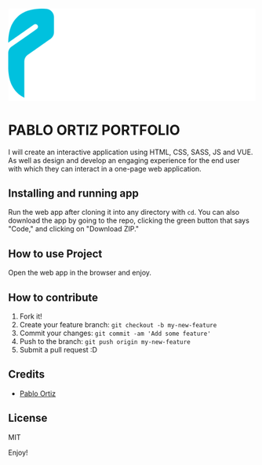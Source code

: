 ![Main logo](images/logo_pablo_white_hrz.svg "Main logo")

# PABLO ORTIZ PORTFOLIO

I will create an interactive application using HTML, CSS, SASS, JS and VUE. As well as design and develop an engaging experience for the end user with which they can interact in a one-page web application.

## Installing and running app 

Run the web app after cloning it into any directory with `cd`. You can also download the app by going to the repo, clicking the green button that says "Code," and clicking on "Download ZIP."

## How to use Project

Open the web app in the browser and enjoy.

## How to contribute

1. Fork it!
2. Create your feature branch: `git checkout -b my-new-feature`
3. Commit your changes: `git commit -am 'Add some feature'`
4. Push to the branch: `git push origin my-new-feature`
5. Submit a pull request :D

## Credits

* [Pablo Ortiz](https://github.com/ortizp978 "Personal Account")

## License

MIT

Enjoy!